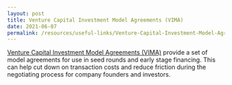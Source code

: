 ```yaml
---
layout: post
title: Venture Capital Investment Model Agreements (VIMA)
date: 2021-06-07
permalink: /resources/useful-links/Venture-Capital-Investment-Model-Agreements/
---
```


[Venture Capital Investment Model Agreements (VIMA)](https://www.singaporelawwatch.sg/About-Singapore-Law/VC-Investment-Model-Agreements) 
provide a set of model agreements for use in seed rounds and early stage financing. This can help cut down on transaction costs and reduce friction during the negotiating process for company founders and investors. 
